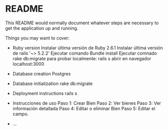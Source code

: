 # README

This README would normally document whatever steps are necessary to get the
application up and running.

Things you may want to cover:

* Ruby version
Instalar última versión de Ruby  2.6.1
Instalar última versión de rails '~> 5.2.2'
Ejecutar comando Bundle install
Ejecutar comnado rake db:migrate 
para probar localmente: rails s
abrir en navegador localhost:3000

* Database creation
Postgres

* Database initialization
rake db:migrate

* Deployment instructions
rails s 
* Instrucciones de uso
Paso 1: Crear Bien 
Paso 2: Ver bienes
Paso 3: Ver información detallada
Paso 4: Editar o eliminar Bien
Paso 5: Editar el campo.

* ...
